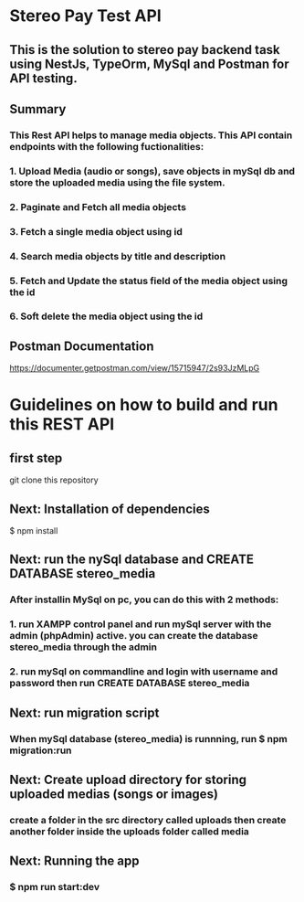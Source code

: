 # Stereo Pay Test API
## This is the solution to stereo pay backend task using NestJs, TypeOrm, MySql and Postman for API testing.

## Summary
### This Rest API helps to manage media objects. This API contain endpoints with the following fuctionalities:
### 1. Upload Media (audio or songs), save objects in mySql db and store the uploaded media using the file system.
### 2. Paginate and Fetch all media objects
### 3. Fetch a single media object using id
### 4. Search media objects by title and description
### 5. Fetch and Update the status field of the media object using the id
### 6. Soft delete the media object using the id

## Postman Documentation
https://documenter.getpostman.com/view/15715947/2s93JzMLpG

# Guidelines on how to build and run this REST API

## first step
git clone this repository

## Next: Installation of dependencies
$ npm install

## Next: run the nySql database and CREATE DATABASE stereo_media
### After installin MySql on pc, you can do this with 2 methods:
### 1. run XAMPP control panel and run mySql server with the admin (phpAdmin) active. you can create the database stereo_media through the admin
### 2. run mySql on commandline and login with username and password then run CREATE DATABASE stereo_media

## Next: run migration script
### When mySql database (stereo_media) is runnning, run $ npm migration:run

## Next: Create upload directory for storing uploaded medias (songs or images)
### create a folder in the src directory called uploads then create another folder inside the uploads folder called media

## Next: Running the app
### $ npm run start:dev



